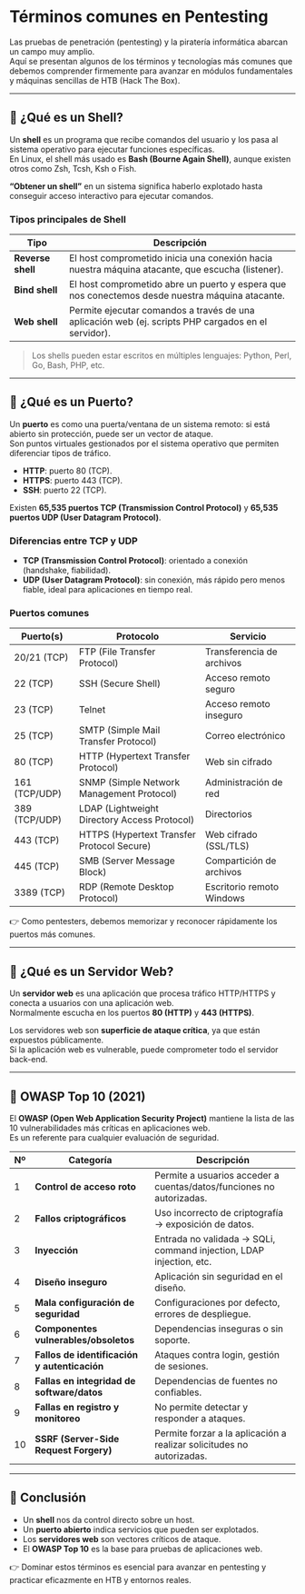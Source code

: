 # Términos comunes en Pentesting

Las pruebas de penetración (pentesting) y la piratería informática abarcan un campo muy amplio.  
Aquí se presentan algunos de los términos y tecnologías más comunes que debemos comprender firmemente para avanzar en módulos fundamentales y máquinas sencillas de HTB (Hack The Box).

---

## 🔹 ¿Qué es un Shell?
Un **shell** es un programa que recibe comandos del usuario y los pasa al sistema operativo para ejecutar funciones específicas.  
En Linux, el shell más usado es **Bash (Bourne Again Shell)**, aunque existen otros como Zsh, Tcsh, Ksh o Fish.

**“Obtener un shell”** en un sistema significa haberlo explotado hasta conseguir acceso interactivo para ejecutar comandos.

### Tipos principales de Shell
| Tipo           | Descripción |
|----------------|-------------|
| **Reverse shell** | El host comprometido inicia una conexión hacia nuestra máquina atacante, que escucha (listener). |
| **Bind shell**    | El host comprometido abre un puerto y espera que nos conectemos desde nuestra máquina atacante. |
| **Web shell**     | Permite ejecutar comandos a través de una aplicación web (ej. scripts PHP cargados en el servidor). |

> Los shells pueden estar escritos en múltiples lenguajes: Python, Perl, Go, Bash, PHP, etc.

---

## 🔹 ¿Qué es un Puerto?
Un **puerto** es como una puerta/ventana de un sistema remoto: si está abierto sin protección, puede ser un vector de ataque.  
Son puntos virtuales gestionados por el sistema operativo que permiten diferenciar tipos de tráfico.

- **HTTP**: puerto 80 (TCP).  
- **HTTPS**: puerto 443 (TCP).  
- **SSH**: puerto 22 (TCP).  

Existen **65,535 puertos TCP (Transmission Control Protocol)** y **65,535 puertos UDP (User Datagram Protocol)**.

### Diferencias entre TCP y UDP
- **TCP (Transmission Control Protocol)**: orientado a conexión (handshake, fiabilidad).  
- **UDP (User Datagram Protocol)**: sin conexión, más rápido pero menos fiable, ideal para aplicaciones en tiempo real.

### Puertos comunes
| Puerto(s) | Protocolo | Servicio |
|-----------|-----------|----------|
| 20/21 (TCP) | FTP (File Transfer Protocol) | Transferencia de archivos |
| 22 (TCP)   | SSH (Secure Shell) | Acceso remoto seguro |
| 23 (TCP)   | Telnet | Acceso remoto inseguro |
| 25 (TCP)   | SMTP (Simple Mail Transfer Protocol) | Correo electrónico |
| 80 (TCP)   | HTTP (Hypertext Transfer Protocol) | Web sin cifrado |
| 161 (TCP/UDP) | SNMP (Simple Network Management Protocol) | Administración de red |
| 389 (TCP/UDP) | LDAP (Lightweight Directory Access Protocol) | Directorios |
| 443 (TCP)  | HTTPS (Hypertext Transfer Protocol Secure) | Web cifrado (SSL/TLS) |
| 445 (TCP)  | SMB (Server Message Block) | Compartición de archivos |
| 3389 (TCP) | RDP (Remote Desktop Protocol) | Escritorio remoto Windows |

👉 Como pentesters, debemos memorizar y reconocer rápidamente los puertos más comunes.

---

## 🔹 ¿Qué es un Servidor Web?
Un **servidor web** es una aplicación que procesa tráfico HTTP/HTTPS y conecta a usuarios con una aplicación web.  
Normalmente escucha en los puertos **80 (HTTP)** y **443 (HTTPS)**.

Los servidores web son **superficie de ataque crítica**, ya que están expuestos públicamente.  
Si la aplicación web es vulnerable, puede comprometer todo el servidor back-end.

---

## 🔹 OWASP Top 10 (2021)
El **OWASP (Open Web Application Security Project)** mantiene la lista de las 10 vulnerabilidades más críticas en aplicaciones web.  
Es un referente para cualquier evaluación de seguridad.

| Nº | Categoría | Descripción |
|----|-----------|-------------|
| 1 | **Control de acceso roto** | Permite a usuarios acceder a cuentas/datos/funciones no autorizadas. |
| 2 | **Fallos criptográficos** | Uso incorrecto de criptografía → exposición de datos. |
| 3 | **Inyección** | Entrada no validada → SQLi, command injection, LDAP injection, etc. |
| 4 | **Diseño inseguro** | Aplicación sin seguridad en el diseño. |
| 5 | **Mala configuración de seguridad** | Configuraciones por defecto, errores de despliegue. |
| 6 | **Componentes vulnerables/obsoletos** | Dependencias inseguras o sin soporte. |
| 7 | **Fallos de identificación y autenticación** | Ataques contra login, gestión de sesiones. |
| 8 | **Fallas en integridad de software/datos** | Dependencias de fuentes no confiables. |
| 9 | **Fallas en registro y monitoreo** | No permite detectar y responder a ataques. |
| 10 | **SSRF (Server-Side Request Forgery)** | Permite forzar a la aplicación a realizar solicitudes no autorizadas. |

---

## 📌 Conclusión
- Un **shell** nos da control directo sobre un host.  
- Un **puerto abierto** indica servicios que pueden ser explotados.  
- Los **servidores web** son vectores críticos de ataque.  
- El **OWASP Top 10** es la base para pruebas de aplicaciones web.  

👉 Dominar estos términos es esencial para avanzar en pentesting y practicar eficazmente en HTB y entornos reales.
